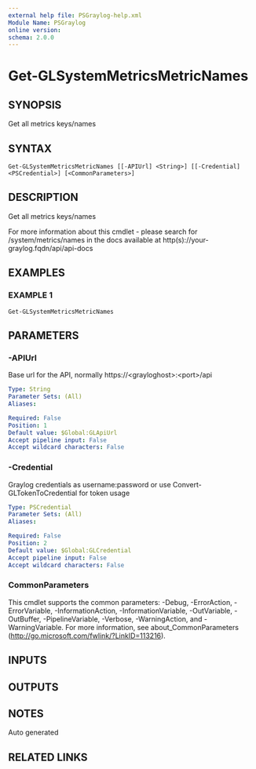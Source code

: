 ```yaml
---
external help file: PSGraylog-help.xml
Module Name: PSGraylog
online version:
schema: 2.0.0
---
```


# Get-GLSystemMetricsMetricNames

## SYNOPSIS
Get all metrics keys/names

## SYNTAX

```
Get-GLSystemMetricsMetricNames [[-APIUrl] <String>] [[-Credential] <PSCredential>] [<CommonParameters>]
```

## DESCRIPTION
Get all metrics keys/names


For more information about this cmdlet - please search for /system/metrics/names in the docs available at http(s)://your-graylog.fqdn/api/api-docs

## EXAMPLES

### EXAMPLE 1
```
Get-GLSystemMetricsMetricNames
```

## PARAMETERS

### -APIUrl
Base url for the API, normally https://\<grayloghost\>:\<port\>/api

```yaml
Type: String
Parameter Sets: (All)
Aliases:

Required: False
Position: 1
Default value: $Global:GLApiUrl
Accept pipeline input: False
Accept wildcard characters: False
```

### -Credential
Graylog credentials as username:password or use Convert-GLTokenToCredential for token usage

```yaml
Type: PSCredential
Parameter Sets: (All)
Aliases:

Required: False
Position: 2
Default value: $Global:GLCredential
Accept pipeline input: False
Accept wildcard characters: False
```

### CommonParameters
This cmdlet supports the common parameters: -Debug, -ErrorAction, -ErrorVariable, -InformationAction, -InformationVariable, -OutVariable, -OutBuffer, -PipelineVariable, -Verbose, -WarningAction, and -WarningVariable.
For more information, see about_CommonParameters (http://go.microsoft.com/fwlink/?LinkID=113216).

## INPUTS

## OUTPUTS

## NOTES
Auto generated

## RELATED LINKS
